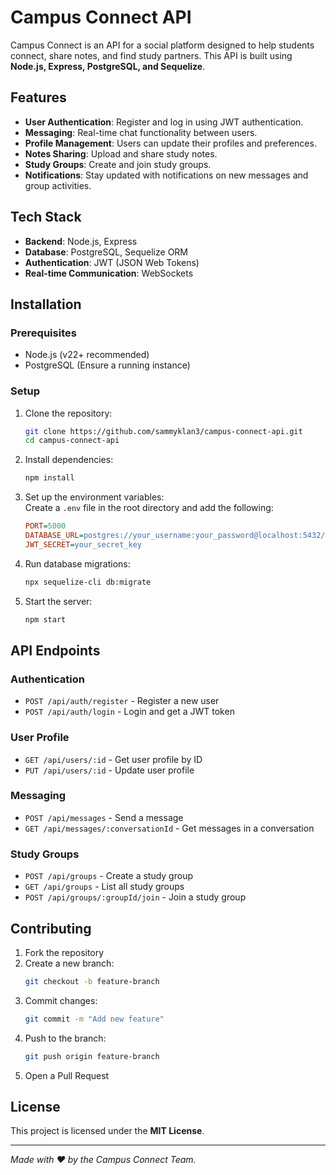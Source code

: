 # Campus Connect API

Campus Connect is an API for a social platform designed to help students connect, share notes, and find study partners. This API is built using **Node.js, Express, PostgreSQL, and Sequelize**.

## Features

- **User Authentication**: Register and log in using JWT authentication.
- **Messaging**: Real-time chat functionality between users.
- **Profile Management**: Users can update their profiles and preferences.
- **Notes Sharing**: Upload and share study notes.
- **Study Groups**: Create and join study groups.
- **Notifications**: Stay updated with notifications on new messages and group activities.

## Tech Stack

- **Backend**: Node.js, Express
- **Database**: PostgreSQL, Sequelize ORM
- **Authentication**: JWT (JSON Web Tokens)
- **Real-time Communication**: WebSockets

## Installation

### Prerequisites

- Node.js (v22+ recommended)
- PostgreSQL (Ensure a running instance)

### Setup

1. Clone the repository:

    ```sh
    git clone https://github.com/sammyklan3/campus-connect-api.git
    cd campus-connect-api
    ```

2. Install dependencies:

    ```sh
    npm install
    ```

3. Set up the environment variables:  
   Create a `.env` file in the root directory and add the following:

    ```ini
    PORT=5000
    DATABASE_URL=postgres://your_username:your_password@localhost:5432/campusconnect
    JWT_SECRET=your_secret_key
    ```

4. Run database migrations:

    ```sh
    npx sequelize-cli db:migrate
    ```

5. Start the server:
    ```sh
    npm start
    ```

## API Endpoints

### Authentication

- `POST /api/auth/register` - Register a new user
- `POST /api/auth/login` - Login and get a JWT token

### User Profile

- `GET /api/users/:id` - Get user profile by ID
- `PUT /api/users/:id` - Update user profile

### Messaging

- `POST /api/messages` - Send a message
- `GET /api/messages/:conversationId` - Get messages in a conversation

### Study Groups

- `POST /api/groups` - Create a study group
- `GET /api/groups` - List all study groups
- `POST /api/groups/:groupId/join` - Join a study group

## Contributing

1. Fork the repository
2. Create a new branch:
    ```sh
    git checkout -b feature-branch
    ```
3. Commit changes:
    ```sh
    git commit -m "Add new feature"
    ```
4. Push to the branch:
    ```sh
    git push origin feature-branch
    ```
5. Open a Pull Request

## License

This project is licensed under the **MIT License**.

---

_Made with ❤️ by the Campus Connect Team._
